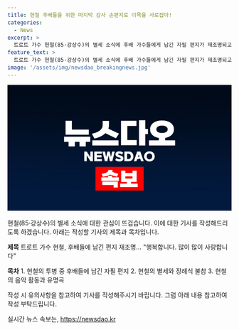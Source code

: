 ```yaml
---
title: 현철 후배들을 위한 마지막 감사 손편지로 이목을 사로잡아!
categories:
  - News
excerpt: >
  트로트 가수 현철(85·강상수)의 별세 소식에 후배 가수들에게 남긴 자필 편지가 재조명되고 있다. 후배들에게 가요제 축하와 사랑을 전하며 이별을 말한 편지는 많은 이의 눈물을 자아내고 있다. 지난 해 투병 중이던 현철은 15일 별세했는데, 수년 전부터 건강이 좋지 않았다고 전해졌다. 오랜 무명 생활 끝에 1988년 ‘봉선화 연정’으로 대중의 사랑을 받은 그는 트로트계의 거장으로 남았다.
feature_text: >
  트로트 가수 현철(85·강상수)의 별세 소식에 후배 가수들에게 남긴 자필 편지가 재조명되고 있다. 후배들에게 가요제 축하와 사랑을 전하며 이별을 말한 편지는 많은 이의 눈물을 자아내고 있다. 지난 해 투병 중이던 현철은 15일 별세했는데, 수년 전부터 건강이 좋지 않았다고 전해졌다. 오랜 무명 생활 끝에 1988년 ‘봉선화 연정’으로 대중의 사랑을 받은 그는 트로트계의 거장으로 남았다.
image: '/assets/img/newsdao_breakingnews.jpg'
---
```


<p><img src="/assets/img/newsdao_breakingnews.jpg" alt="pcversion 속보" /></p>

<p>현철(85·강상수)의 별세 소식에 대한 관심이 뜨겁습니다. 이에 대한 기사를 작성해드리도록 하겠습니다. 아래는 작성할 기사의 제목과 목차입니다.</p>

<p><strong>제목</strong>
트로트 가수 현철, 후배들에 남긴 편지 재조명... "행복합니다. 많이 많이 사랑합니다"</p>

<p><strong>목차</strong>
1. 현철의 투병 중 후배들에 남긴 자필 편지
2. 현철의 별세와 장례식 불참
3. 현철의 음악 활동과 유명곡</p>

<p>작성 시 유의사항을 참고하여 기사를 작성해주시기 바랍니다. 그럼 아래 내용 참고하여 작성 부탁드립니다.</p>
실시간 뉴스 속보는, <a href="https://newsdao.kr" rel="dofollow">https://newsdao.kr</a>


